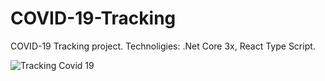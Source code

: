 
# COVID-19-Tracking
COVID-19 Tracking project. Technoligies: .Net Core 3x, React Type Script.



![Tracking Covid 19](https://user-images.githubusercontent.com/7054426/131284485-2d65b2aa-4a73-44dd-a290-173761ba9b39.jpg)





